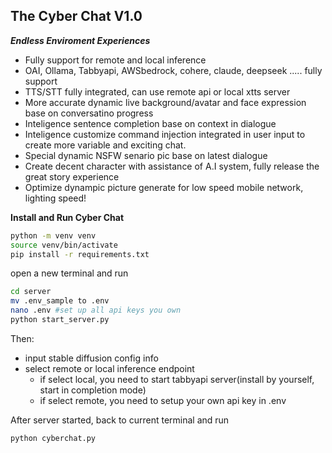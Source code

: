 ## **The Cyber Chat V1.0**

**_Endless Enviroment Experiences_**
- Fully support for remote and local inference
- OAI, Ollama, Tabbyapi, AWSbedrock, cohere, claude, deepseek ..... fully support
- TTS/STT fully integrated, can use remote api or local xtts server
- More accurate dynamic live background/avatar and face expression base on conversatino progress
- Inteligence sentence completion base on context in dialogue
- Inteligence customize command injection integrated in user input to create more variable and exciting chat.
- Special dynamic NSFW senario pic base on latest dialogue
- Create decent character with assistance of  A.I system, fully release the great story experience
- Optimize dynampic picture generate for low speed mobile network, lighting speed!

**Install and Run Cyber Chat**

```bash
python -m venv venv
source venv/bin/activate
pip install -r requirements.txt
```

open a new terminal and run

```bash
cd server
mv .env_sample to .env
nano .env #set up all api keys you own
python start_server.py
```
Then:
- input stable diffusion config info
- select remote or local inference endpoint
  - if select local, you need to start tabbyapi server(install by yourself, start in completion mode)
  - if select remote, you need to setup your own api key in .env

After server started, back to current terminal and run

```bash
python cyberchat.py
```
